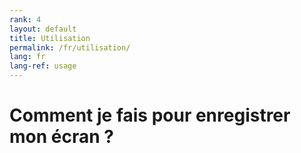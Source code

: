 ```yaml
---
rank: 4
layout: default
title: Utilisation
permalink: /fr/utilisation/
lang: fr
lang-ref: usage
---
```


# Comment je fais pour enregistrer mon écran ?